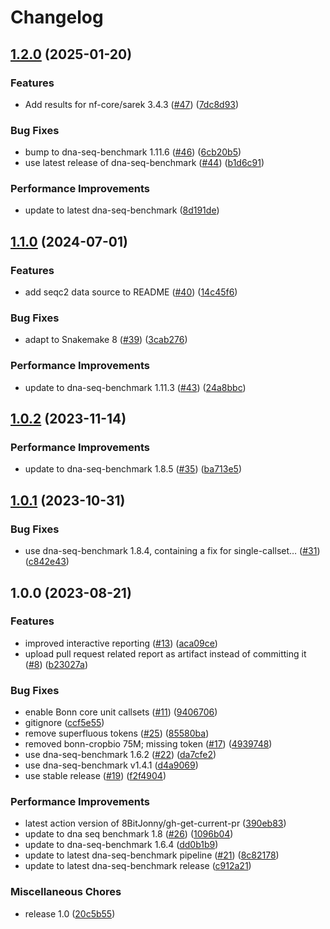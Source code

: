 # Changelog

## [1.2.0](https://github.com/ncbench/ncbench-workflow/compare/v1.1.0...v1.2.0) (2025-01-20)


### Features

* Add results for nf-core/sarek 3.4.3 ([#47](https://github.com/ncbench/ncbench-workflow/issues/47)) ([7dc8d93](https://github.com/ncbench/ncbench-workflow/commit/7dc8d93fc0c17050cdbd4559b5870cfd217732d9))


### Bug Fixes

* bump to dna-seq-benchmark 1.11.6 ([#46](https://github.com/ncbench/ncbench-workflow/issues/46)) ([6cb20b5](https://github.com/ncbench/ncbench-workflow/commit/6cb20b5bc8ab83aacc580428803971dbc33126a9))
* use latest release of dna-seq-benchmark ([#44](https://github.com/ncbench/ncbench-workflow/issues/44)) ([b1d6c91](https://github.com/ncbench/ncbench-workflow/commit/b1d6c91dffa250393edc7a6f34cc8adebf0e0fbc))


### Performance Improvements

* update to latest dna-seq-benchmark ([8d191de](https://github.com/ncbench/ncbench-workflow/commit/8d191de7f8138976bfa2b9632cf68a256a11e7b5))

## [1.1.0](https://github.com/ncbench/ncbench-workflow/compare/v1.0.2...v1.1.0) (2024-07-01)


### Features

* add seqc2 data source to README ([#40](https://github.com/ncbench/ncbench-workflow/issues/40)) ([14c45f6](https://github.com/ncbench/ncbench-workflow/commit/14c45f684f9877e8f12b387eb1838eb88df484b3))


### Bug Fixes

* adapt to Snakemake 8 ([#39](https://github.com/ncbench/ncbench-workflow/issues/39)) ([3cab276](https://github.com/ncbench/ncbench-workflow/commit/3cab276e4e5ec4c721cd44f362e6ee11a4ed8545))


### Performance Improvements

* update to dna-seq-benchmark 1.11.3 ([#43](https://github.com/ncbench/ncbench-workflow/issues/43)) ([24a8bbc](https://github.com/ncbench/ncbench-workflow/commit/24a8bbc35ff03c6f8c8dcaca4aca093d27591a9b))

## [1.0.2](https://github.com/ncbench/ncbench-workflow/compare/v1.0.1...v1.0.2) (2023-11-14)


### Performance Improvements

* update to dna-seq-benchmark 1.8.5 ([#35](https://github.com/ncbench/ncbench-workflow/issues/35)) ([ba713e5](https://github.com/ncbench/ncbench-workflow/commit/ba713e5b4aeb97ed72d77287f6c07a3dd8f09973))

## [1.0.1](https://github.com/ncbench/ncbench-workflow/compare/v1.0.0...v1.0.1) (2023-10-31)


### Bug Fixes

* use dna-seq-benchmark 1.8.4, containing a fix for single-callset… ([#31](https://github.com/ncbench/ncbench-workflow/issues/31)) ([c842e43](https://github.com/ncbench/ncbench-workflow/commit/c842e43d28c5f85cc8b95c3c018df14764bc67ae))

## 1.0.0 (2023-08-21)


### Features

* improved interactive reporting ([#13](https://github.com/ncbench/ncbench-workflow/issues/13)) ([aca09ce](https://github.com/ncbench/ncbench-workflow/commit/aca09ceecc09693a55e7f8df645ce297b8a2b041))
* upload pull request related report as artifact instead of committing it ([#8](https://github.com/ncbench/ncbench-workflow/issues/8)) ([b23027a](https://github.com/ncbench/ncbench-workflow/commit/b23027a44fa682a9e9b394a58a83a7d44e4db90d))


### Bug Fixes

* enable Bonn core unit callsets ([#11](https://github.com/ncbench/ncbench-workflow/issues/11)) ([9406706](https://github.com/ncbench/ncbench-workflow/commit/9406706623f65c0b147b4096d3b2270fa332243f))
* gitignore ([ccf5e55](https://github.com/ncbench/ncbench-workflow/commit/ccf5e552323d128eb5a0985f8d91bedc19c7913c))
* remove superfluous tokens ([#25](https://github.com/ncbench/ncbench-workflow/issues/25)) ([85580ba](https://github.com/ncbench/ncbench-workflow/commit/85580bacea7924a1aca4dc09300963c88c1f2fc5))
* removed bonn-cropbio 75M; missing token ([#17](https://github.com/ncbench/ncbench-workflow/issues/17)) ([4939748](https://github.com/ncbench/ncbench-workflow/commit/4939748f533a5f60592cfa02cebbafac58c336c9))
* use dna-seq-benchmark 1.6.2 ([#22](https://github.com/ncbench/ncbench-workflow/issues/22)) ([da7cfe2](https://github.com/ncbench/ncbench-workflow/commit/da7cfe20821c41dc1cfb63c2921655a9b28034f9))
* use dna-seq-benchmark v1.4.1 ([d4a9069](https://github.com/ncbench/ncbench-workflow/commit/d4a90691b91d84ace548aa43d3b643e16a66ac93))
* use stable release ([#19](https://github.com/ncbench/ncbench-workflow/issues/19)) ([f2f4904](https://github.com/ncbench/ncbench-workflow/commit/f2f4904b4b11c2e7f0eecd2eb1fe4655f22ac0cf))


### Performance Improvements

* latest action version of 8BitJonny/gh-get-current-pr ([390eb83](https://github.com/ncbench/ncbench-workflow/commit/390eb83c691ed8e77fad1290f20364a2995300f1))
* update to dna seq benchmark 1.8 ([#26](https://github.com/ncbench/ncbench-workflow/issues/26)) ([1096b04](https://github.com/ncbench/ncbench-workflow/commit/1096b04e78d4a8078220ca8f280c8257daa1957e))
* update to dna-seq-benchmark 1.6.4 ([dd0b1b9](https://github.com/ncbench/ncbench-workflow/commit/dd0b1b9055c6628c1209412c0171bb9d7d551742))
* update to latest dna-seq-benchmark pipeline ([#21](https://github.com/ncbench/ncbench-workflow/issues/21)) ([8c82178](https://github.com/ncbench/ncbench-workflow/commit/8c82178addf1c5c31c7eef6e270e254b8d08c08d))
* update to latest dna-seq-benchmark release ([c912a21](https://github.com/ncbench/ncbench-workflow/commit/c912a21dfefb3a6faeb01480162224d376bf36a8))


### Miscellaneous Chores

* release 1.0 ([20c5b55](https://github.com/ncbench/ncbench-workflow/commit/20c5b55508c057d877fa8add1d10fc0b14a42a52))
